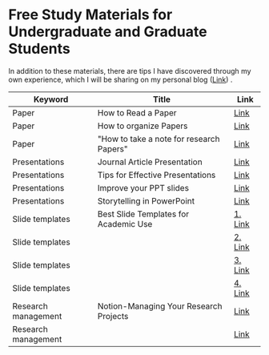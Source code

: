 # Free Study Materials for Undergraduate and Graduate Students

In addition to these materials, there are tips I have discovered through my own experience, which I will be sharing on my personal blog ([Link](https://gisink.com)) .


| Keyword             | Title                                     | Link                                        |
|---------------------|-------------------------------------------|---------------------------------------------|
| Paper               | How to Read a Paper                       | [Link](https://web.stanford.edu/class/ee384m/Handouts/HowtoReadPaper.pdf) |
| Paper               | How to organize Papers                    | [Link](https://www.youtube.com/watch?v=L0GNdm5xAFs) |
| Paper               | "How to take a note for research Papers"  | [Link](https://www.youtube.com/watch?v=X5BH-eABuZ0) |
| Presentations       | Journal Article Presentation              | [Link](https://www.youtube.com/watch?v=xOZvIRjAMs8) |
| Presentations       | Tips for Effective Presentations          | [Link](https://www.youtube.com/watch?v=pNIO5KkIq7Y) |
| Presentations       | Improve your PPT slides                   | [Link](https://example.com/presentation-tips) |
| Presentations       | Storytelling in PowerPoint                | [Link](https://www.youtube.com/watch?v=CY1Y367KEko) |
| Slide templates     | Best Slide Templates for Academic Use     | [1. Link](https://slidesgo.com/themes) |
| Slide templates     |                                           | [2. Link](https://www.free-powerpoint-templates-design.com) |
| Slide templates     |                                           | [3. Link](https://www.slideteam.net/digital-marketing-and-social-media-pitch-deck-ppt-template.html) |
| Slide templates     |                                           | [4. Link](https://slidesmania.com) |
| Research management | Notion-Managing Your Research Projects    | [Link](https://www.youtube.com/watch?v=0O3_hiKJ4ew) |
| Research management |                                           | [Link](https://www.youtube.com/watch?v=0O3_hiKJ4ew) |
